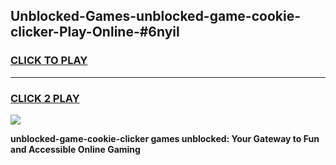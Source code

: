 
## Unblocked-Games-unblocked-game-cookie-clicker-Play-Online-#6nyil
<h3>
<a href="https://premium.freeplayer.one?title=unblocked-game-cookie-clicker&ref=27F">CLICK TO PLAY</a></h3>
<hr>

<h3>
<a href="https://premium.freeplayer.one?title=unblocked-game-cookie-clicker&ref=27F">CLICK 2 PLAY</a>
  
</h3>

<a href="https://premium.freeplayer.one?title=unblocked-game-cookie-clicker&ref=27F"><img src="https://clearcache.store/games.png"></a>


**unblocked-game-cookie-clicker games unblocked: Your Gateway to Fun and Accessible Online Gaming**
